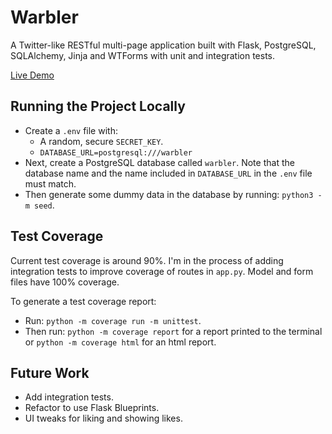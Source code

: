 # Warbler
A Twitter-like RESTful multi-page application built with Flask, PostgreSQL, SQLAlchemy, Jinja and WTForms with unit and integration tests.

[Live Demo](https://mattfergoda-warbler.onrender.com/)

## Running the Project Locally
- Create a `.env` file with:
    - A random, secure `SECRET_KEY`.
    - `DATABASE_URL=postgresql:///warbler`
- Next, create a PostgreSQL database called `warbler`. Note that the database name and the name included in `DATABASE_URL` in the `.env` file must match.
- Then generate some dummy data in the database by running: `python3 -m seed`.

## Test Coverage
Current test coverage is around 90%. I'm in the process of adding integration tests to improve coverage of routes in `app.py`. Model and form files have 100% coverage.

To generate a test coverage report:

- Run: `python -m coverage run -m unittest`. 
- Then run: `python -m coverage report` for a report printed to the terminal or `python -m coverage html` for an html report.

## Future Work
- Add integration tests.
- Refactor to use Flask Blueprints.
- UI tweaks for liking and showing likes.
